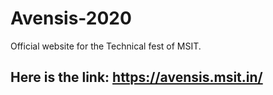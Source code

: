 # Avensis-2020
Official website for the Technical fest of MSIT.

## Here is the link:  https://avensis.msit.in/
